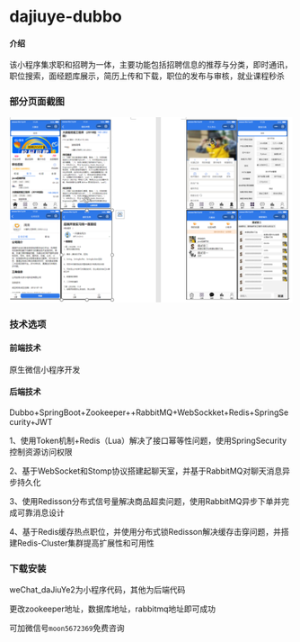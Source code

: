 # dajiuye-dubbo

#### 介绍
该小程序集求职和招聘为一体，主要功能包括招聘信息的推荐与分类，即时通讯，职位搜索，面经题库展示，简历上传和下载，职位的发布与审核，就业课程秒杀

### 部分页面截图

![输入图片说明](094c21307a8d8cfab8acffa16ce372c.png)

### 技术选项

#### 前端技术

原生微信小程序开发

#### 后端技术

Dubbo+SpringBoot+Zookeeper++RabbitMQ+WebSockket+Redis+SpringSecurity+JWT 

1、使用Token机制+Redis（Lua）解决了接口幂等性问题，使用SpringSecurity控制资源访问权限 

2、基于WebSocket和Stomp协议搭建起聊天室，并基于RabbitMQ对聊天消息异步持久化 

3、使用Redisson分布式信号量解决商品超卖问题，使用RabbitMQ异步下单并完成可靠消息设计 

4、基于Redis缓存热点职位，并使用分布式锁Redisson解决缓存击穿问题，并搭建Redis-Cluster集群提高扩展性和可用性

### 下载安装
weChat_daJiuYe2为小程序代码，其他为后端代码

更改zookeeper地址，数据库地址，rabbitmq地址即可成功

可加微信号`moon5672369`免费咨询


